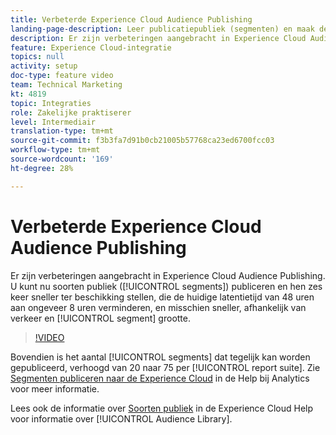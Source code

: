```yaml
---
title: Verbeterde Experience Cloud Audience Publishing
landing-page-description: Leer publicatiepubliek (segmenten) en maak deze sneller dan ooit beschikbaar.
description: Er zijn verbeteringen aangebracht in Experience Cloud Audience Publishing. U kunt nu soorten publiek (segmenten) publiceren en deze zes keer sneller beschikbaar maken, waardoor de huidige latentietijd van 48 uur tot ongeveer 8 uur wordt verkort, en mogelijk sneller, afhankelijk van het verkeer en de segmentgrootte.
feature: Experience Cloud-integratie
topics: null
activity: setup
doc-type: feature video
team: Technical Marketing
kt: 4819
topic: Integraties
role: Zakelijke praktiserer
level: Intermediair
translation-type: tm+mt
source-git-commit: f3b3fa7d91b0cb21005b57768ca23ed6700fcc03
workflow-type: tm+mt
source-wordcount: '169'
ht-degree: 28%

---
```



# Verbeterde Experience Cloud Audience Publishing

Er zijn verbeteringen aangebracht in Experience Cloud Audience Publishing. U kunt nu soorten publiek ([!UICONTROL segments]) publiceren en hen zes keer sneller ter beschikking stellen, die de huidige latentietijd van 48 uren aan ongeveer 8 uren verminderen, en misschien sneller, afhankelijk van verkeer en [!UICONTROL segment] grootte.

>[!VIDEO](https://video.tv.adobe.com/v/32842/?quality=12)

Bovendien is het aantal [!UICONTROL segments] dat tegelijk kan worden gepubliceerd, verhoogd van 20 naar 75 per [!UICONTROL report suite].
Zie [Segmenten publiceren naar de Experience Cloud](https://docs.adobe.com/content/help/en/analytics/components/segmentation/segmentation-workflow/seg-publish.html) in de Help bij Analytics voor meer informatie.

Lees ook de informatie over [Soorten publiek](https://docs.adobe.com/content/help/nl-NL/core-services/interface/audiences/audience-library.html) in de Experience Cloud Help voor informatie over [!UICONTROL Audience Library].
